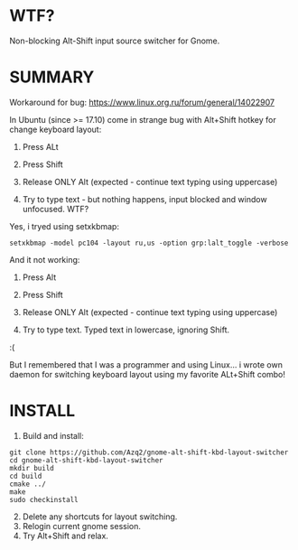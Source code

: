 # WTF?
Non-blocking Alt-Shift input source switcher for Gnome. 

# SUMMARY

Workaround for bug: https://www.linux.org.ru/forum/general/14022907

In Ubuntu (since >= 17.10) come in strange bug with Alt+Shift hotkey for change keyboard layout:

1. Press ALt

2. Press Shift

3. Release ONLY Alt (expected - continue text typing using uppercase)

4. Try to type text - but nothing happens, input blocked and window unfocused. WTF?

Yes, i tryed using setxkbmap:
```
setxkbmap -model pc104 -layout ru,us -option grp:lalt_toggle -verbose
```

And it not working:

1. Press Alt

2. Press Shift

3. Release ONLY Alt (expected - continue text typing using uppercase)

4. Try to type text. Typed text in lowercase, ignoring Shift. 

:( 

But I remembered that I was a programmer and using Linux... i wrote own daemon for switching keyboard layout using my favorite ALt+Shift combo!

# INSTALL
1. Build and install:
```
git clone https://github.com/Azq2/gnome-alt-shift-kbd-layout-switcher
cd gnome-alt-shift-kbd-layout-switcher
mkdir build
cd build
cmake ../
make
sudo checkinstall
```
2. Delete any shortcuts for layout switching.
3. Relogin current gnome session. 
4. Try Alt+Shift and relax. 
